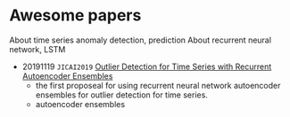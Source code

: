 # Awesome papers 
About time series anomaly detection, prediction
About recurrent neural network, LSTM

- 20191119 `JICAI2019` [Outlier Detection for Time Series with Recurrent Autoencoder Ensembles](https://www.ijcai.org/proceedings/2019/0378.pdf) 
  - the first proposeal for using recurrent neural network autoencoder ensembles for outlier detection for time series.
  - autoencoder ensembles 
